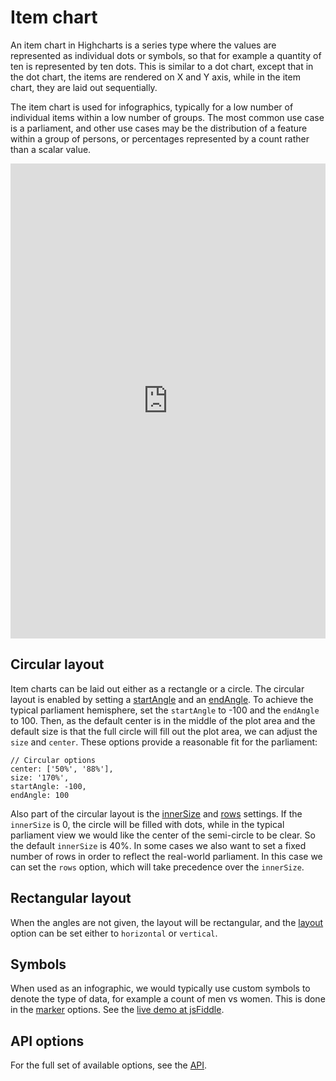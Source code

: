 Item chart
===

An item chart in Highcharts is a series type where the values are represented as individual dots or symbols, so that for example a quantity of ten is represented by ten dots. This is similar to a dot chart, except that in the dot chart, the items are rendered on X and Y axis, while in the item chart, they are laid out sequentially.

The item chart is used for infographics, typically for a low number of individual items within a low number of groups. The most common use case is a parliament, and other use cases may be the distribution of a feature within a group of persons, or percentages represented by a count rather than a scalar value.

<iframe style="width: 100%; height: 760px; border: none;" src=https://www.highcharts.com/samples/embed/highcharts/series-item/dynamic allow="fullscreen"></iframe>

Circular layout
---------------

Item charts can be laid out either as a rectangle or a circle. The circular layout is enabled by setting a [startAngle](https://api.highcharts.com/highcharts/plotOptions.item.startAngle) and an [endAngle](https://api.highcharts.com/highcharts/plotOptions.item.endAngle). To achieve the typical parliament hemisphere, set the `startAngle` to -100 and the `endAngle` to 100. Then, as the default center is in the middle of the plot area and the default size is that the full circle will fill out the plot area, we can adjust the `size` and `center`. These options provide a reasonable fit for the parliament:

    
    // Circular options
    center: ['50%', '88%'],
    size: '170%',
    startAngle: -100,
    endAngle: 100

Also part of the circular layout is the [innerSize](https://api.highcharts.com/highcharts/plotOptions.item.innerSize) and [rows](https://api.highcharts.com/highcharts/plotOptions.item.rows) settings. If the `innerSize` is 0, the circle will be filled with dots, while in the typical parliament view we would like the center of the semi-circle to be clear. So the default `innerSize` is 40%. In some cases we also want to set a fixed number of rows in order to reflect the real-world parliament. In this case we can set the `rows` option, which will take precedence over the `innerSize`.

Rectangular layout
------------------

When the angles are not given, the layout will be rectangular, and the [layout](https://api.highcharts.com/highcharts/plotOptions.item.layout) option can be set either to `horizontal` or `vertical`.

Symbols
-------

When used as an infographic, we would typically use custom symbols to denote the type of data, for example a count of men vs women. This is done in the [marker](https://api.highcharts.com/highcharts/plotOptions.item.marker.symbol) options. See the [live demo at jsFiddle](https://jsfiddle.net/gh/get/library/pure/highcharts/highcharts/tree/master/samples/highcharts/series-item/symbols).

API options
-----------

For the full set of available options, see the [API](https://api.highcharts.com/highcharts/plotOptions.item).
